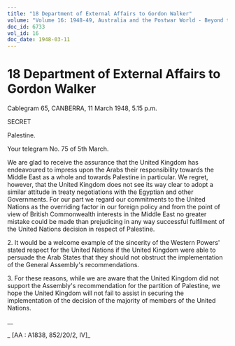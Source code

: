 ```yaml
---
title: "18 Department of External Affairs to Gordon Walker"
volume: "Volume 16: 1948-49, Australia and the Postwar World - Beyond the Region"
doc_id: 6733
vol_id: 16
doc_date: 1948-03-11
---
```


# 18 Department of External Affairs to Gordon Walker

Cablegram 65, CANBERRA, 11 March 1948, 5.15 p.m.

SECRET

Palestine.

Your telegram No. 75 of 5th March.

We are glad to receive the assurance that the United Kingdom has endeavoured to impress upon the Arabs their responsibility towards the Middle East as a whole and towards Palestine in particular. We regret, however, that the United Kingdom does not see its way clear to adopt a similar attitude in treaty negotiations with the Egyptian and other Governments. For our part we regard our commitments to the United Nations as the overriding factor in our foreign policy and from the point of view of British Commonwealth interests in the Middle East no greater mistake could be made than prejudicing in any way successful fulfilment of the United Nations decision in respect of Palestine.

2\. It would be a welcome example of the sincerity of the Western Powers' stated respect for the United Nations if the United Kingdom were able to persuade the Arab States that they should not obstruct the implementation of the General Assembly's recommendations.

3\. For these reasons, while we are aware that the United Kingdom did not support the Assembly's recommendation for the partition of Palestine, we hope the United Kingdom will not fail to assist in securing the implementation of the decision of the majority of members of the United Nations.

__

_ [AA : A1838, 852/20/2, IV]_

